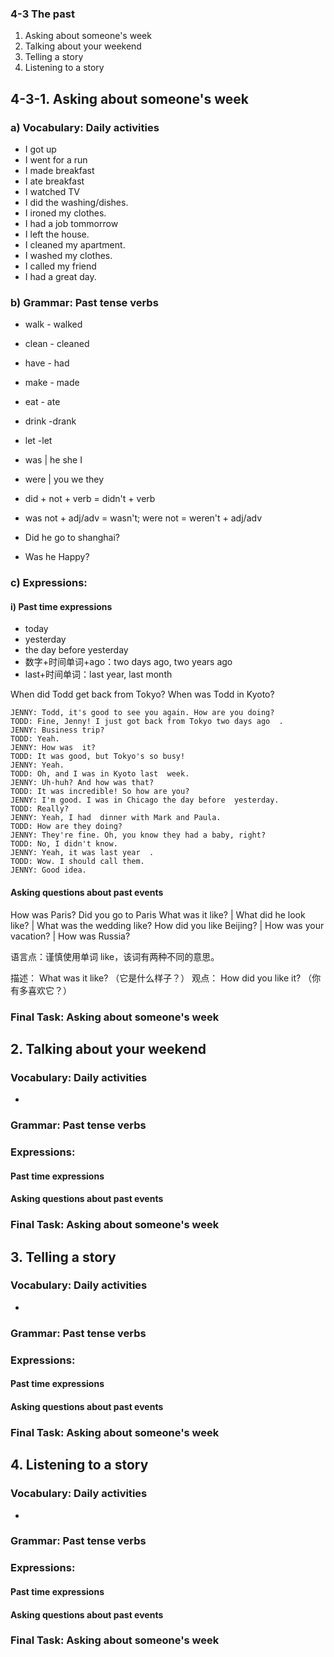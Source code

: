 ### 4-3 The past

1. Asking about someone's week
2. Talking about your weekend
3. Telling a story
4. Listening to a story

## 4-3-1. Asking about someone's week
### a) Vocabulary: Daily activities
* I got up
* I went for a run
* I made breakfast
* I ate breakfast
* I watched TV
* I did the washing/dishes.
* I ironed my clothes.
* I had a job tommorrow
* I left the house.
* I cleaned my apartment.
* I washed my clothes.
* I called my friend
* I had a great day.

### b) Grammar: Past tense verbs
* walk - walked
* clean - cleaned

* have - had
* make - made
* eat - ate
* drink -drank
* let -let

* was | he she I
* were | you we they

* did + not + verb = didn't + verb

* was not + adj/adv = wasn't; were not = weren't + adj/adv

* Did he go to shanghai?

* Was he Happy?

### c) Expressions:
#### i) Past time expressions
* today
* yesterday
* the day before yesterday
* 数字+时间单词+ago：two days ago, two years ago
* last+时间单词：last year, last month

When did Todd get back from Tokyo?
When was Todd in Kyoto?

```
JENNY: Todd, it's good to see you again. How are you doing?
TODD: Fine, Jenny! I just got back from Tokyo two days ago  .
JENNY: Business trip?
TODD: Yeah.
JENNY: How was  it?
TODD: It was good, but Tokyo's so busy!
JENNY: Yeah.
TODD: Oh, and I was in Kyoto last  week.
JENNY: Uh-huh? And how was that?
TODD: It was incredible! So how are you?
JENNY: I'm good. I was in Chicago the day before  yesterday.
TODD: Really?
JENNY: Yeah, I had  dinner with Mark and Paula.
TODD: How are they doing?
JENNY: They're fine. Oh, you know they had a baby, right?
TODD: No, I didn't know.
JENNY: Yeah, it was last year  .
TODD: Wow. I should call them.
JENNY: Good idea.
```
#### Asking questions about past events
How was Paris?
Did you go to Paris
What was it like? | What did he look like? | What was the wedding like?
How did you like Beijing? | How was your vacation? | How was Russia?

语言点：谨慎使用单词 like，该词有两种不同的意思。
 	 
描述： What was it like?	（它是什么样子？）
观点： How did you like it?	（你有多喜欢它？）
### Final Task: Asking about someone's week

## 2. Talking about your weekend
### Vocabulary: Daily activities
* 
### Grammar: Past tense verbs
### Expressions:
#### Past time expressions
#### Asking questions about past events
### Final Task: Asking about someone's week
## 3. Telling a story
### Vocabulary: Daily activities
* 
### Grammar: Past tense verbs
### Expressions:
#### Past time expressions
#### Asking questions about past events
### Final Task: Asking about someone's week
## 4. Listening to a story
### Vocabulary: Daily activities
* 
### Grammar: Past tense verbs
### Expressions:
#### Past time expressions
#### Asking questions about past events
### Final Task: Asking about someone's week

